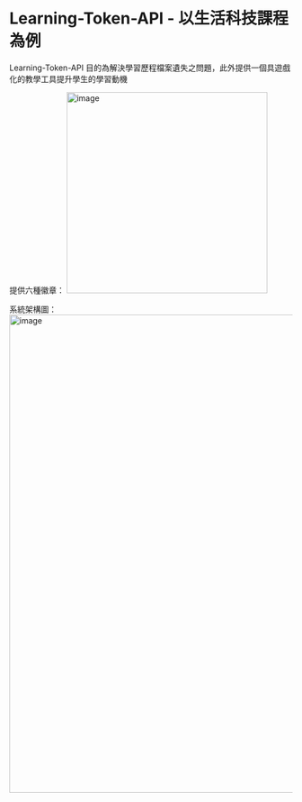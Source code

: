 # Learning-Token-API - 以生活科技課程為例

Learning-Token-API 目的為解決學習歷程檔案遺失之問題，此外提供一個具遊戲化的教學工具提升學生的學習動機

提供六種徽章：  <img width="357" alt="image" src="https://user-images.githubusercontent.com/85146178/218162827-f7305158-5e3a-4b46-8845-a4e0a302788f.png">

系統架構圖：  <img width="849" alt="image" src="https://user-images.githubusercontent.com/85146178/218163579-534f3e45-8d42-4e39-ba05-efb818143500.png">
